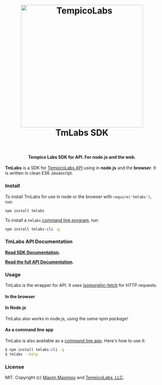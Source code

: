 <h1 align="center">
  <br>
  <a href="https://tempicolabs.com"><img src="https://www.tempicolabs.com/img/logo_tl_H_black.png" alt="TempicoLabs" width="400"></a>
  <br>
  TmLabs SDK
  <br>
  <br>
</h1>

<h4 align="center">Tempico Labs SDK for API. For node.js and the web.</h4>

**TmLabs** is a SDK for [TempicoLabs API](https://www.tempicolabs.com/index.t3m#api-description) using in **node.js** and the **browser**.
It is written in clean ES6 Javascript.

### Install

To install TmLabs for use in node or the browser with `require('tmlabs')`, run:

```bash
npm install tmlabs
```

To install a `tmlabs` [command line program](https://github.com/4matic/tmlabs-cli), run:

```bash
npm install tmlabs-cli -g
```

### TmLabs API Documentation

**[Read SDK Documentation](docs/api.md).**

**[Read the full API Documentation](https://www.tempicolabs.com/documentation.t3m).**

### Usage

TmLabs is the wrapper for API. It uses [isomorphic-fetch](https://github.com/matthew-andrews/isomorphic-fetch) for HTTP requests.

#### In the browser

#### In Node.js

TmLabs also works in node.js, using the *same npm package!*

#### As a command line app

TmLabs is also available as a [command line app](https://github.com/4matic/tmlabs-cli). Here's how to use it:

```bash
$ npm install tmlabs-cli -g
$ tmlabs --help
```

### License

MIT. Copyright (c) [Maxim Maximov](http://4matikku.com) and [TempicoLabs, LLC](https://tempicolabs.com).
